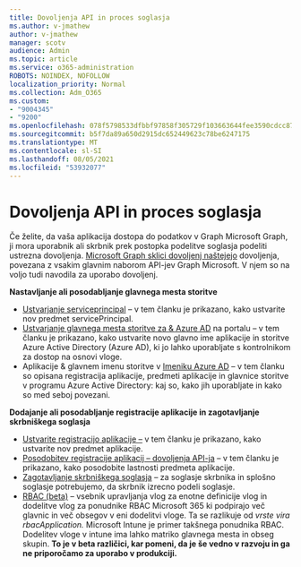 ```yaml
---
title: Dovoljenja API in proces soglasja
ms.author: v-jmathew
author: v-jmathew
manager: scotv
audience: Admin
ms.topic: article
ms.service: o365-administration
ROBOTS: NOINDEX, NOFOLLOW
localization_priority: Normal
ms.collection: Adm_O365
ms.custom:
- "9004345"
- "9200"
ms.openlocfilehash: 078f5798533dfbbf97858f305729f103663644fee3590cdcc877233041adae81
ms.sourcegitcommit: b5f7da89a650d2915dc652449623c78be6247175
ms.translationtype: MT
ms.contentlocale: sl-SI
ms.lasthandoff: 08/05/2021
ms.locfileid: "53932077"
---
```

# <a name="api-permissions-and-consent-process"></a>Dovoljenja API in proces soglasja

Če želite, da vaša aplikacija dostopa do podatkov v Graph Microsoft Graph, ji mora uporabnik ali skrbnik prek postopka podelitve soglasja podeliti ustrezna dovoljenja. [Microsoft Graph sklici dovoljenj naštejejo](https://docs.microsoft.com/graph/permissions-reference) dovoljenja, povezana z vsakim glavnim naborom API-jev Graph Microsoft. V njem so na voljo tudi navodila za uporabo dovoljenj.

**Nastavljanje ali posodabljanje glavnega mesta storitve**

- [Ustvarjanje serviceprincipal](https://docs.microsoft.com/graph/api/serviceprincipal-post-serviceprincipals) – v tem članku je prikazano, kako ustvarite nov predmet servicePrincipal.
- [Ustvarjanje glavnega mesta storitve za & Azure AD](https://docs.microsoft.com/azure/active-directory/develop/howto-create-service-principal-portal) na portalu – v tem članku je prikazano, kako ustvarite novo glavno ime aplikacije in storitve Azure Active Directory (Azure AD), ki jo lahko uporabljate s kontrolnikom za dostop na osnovi vloge.
- Aplikacije & glavnem imenu storitve v [Imeniku Azure AD](https://docs.microsoft.com/azure/active-directory/develop/app-objects-and-service-principals) – v tem članku so opisana registracija aplikacije, predmeti aplikacije in glavnice storitve v programu Azure Active Directory: kaj so, kako jih uporabljate in kako so med seboj povezani.

**Dodajanje ali posodabljanje registracije aplikacije in zagotavljanje skrbniškega soglasja**

- [Ustvarite registracijo aplikacije –](https://docs.microsoft.com/graph/api/application-post-applications) v tem članku je prikazano, kako ustvarite nov predmet aplikacije.
- [Posodobitev registracije aplikacij – dovoljenja API-ja](https://docs.microsoft.com/graph/api/application-update) – v tem članku je prikazano, kako posodobite lastnosti predmeta aplikacije.
- [Zagotavljanje skrbniškega soglasja](https://docs.microsoft.com/graph/security-authorization#grant-permissions-to-an-application) – za soglasje skrbnika in splošno soglasje potrebujemo, da skrbnik izrecno podeli soglasje.
- [RBAC (beta)](https://docs.microsoft.com/graph/api/resources/rbacapplicationmultiple) – vsebnik upravljanja vlog za enotne definicije vlog in dodelitve vlog za ponudnike RBAC Microsoft 365 ki podpirajo več glavnic in več obsegov v eni dodelitvi vloge. Ta se razlikuje od *vrste vira rbacApplication.* Microsoft Intune je primer takšnega ponudnika RBAC. Dodelitev vloge v intune ima lahko matriko glavnega mesta in obseg skupin. **To je v beta različici, kar pomeni, da je še vedno v razvoju in ga ne priporočamo za uporabo v produkciji.**
